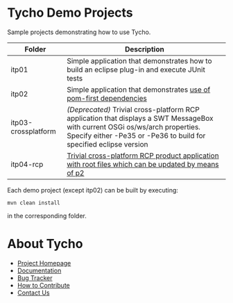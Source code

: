 Tycho Demo Projects
===================

Sample projects demonstrating how to use Tycho.

| Folder                | Description           |
| ----------------------|-----------------------|
| itp01                 | Simple application that demonstrates how to build an eclipse plug-in and execute JUnit tests |
| itp02                 | Simple application that demonstrates [use of pom-first dependencies](https://wiki.eclipse.org/Tycho/How_Tos/Dependency_on_pom-first_artifacts) |
| itp03-crossplatform   | _(Deprecated)_ Trivial cross-platform RCP application that displays a SWT MessageBox with current OSGi os/ws/arch properties. Specify either -Pe35 or -Pe36 to build for specified eclipse version |
| itp04-rcp             | [Trivial cross-platform RCP product application with root files which can be updated by means of p2](https://wiki.eclipse.org/Tycho/Demo_Projects/RCP_Application)  |

Each demo project (except itp02) can be built by executing:

    mvn clean install

in the corresponding folder.

About Tycho
===========

  * [Project Homepage](http://www.eclipse.org/tycho/)
  * [Documentation](http://eclipse.org/tycho/documentation.php)
  * [Bug Tracker](https://bugs.eclipse.org/bugs/buglist.cgi?product=Tycho)
  * [How to Contribute](http://wiki.eclipse.org/Tycho/Contributor_Guide)
  * [Contact Us](https://dev.eclipse.org/mailman/listinfo/tycho-user)

